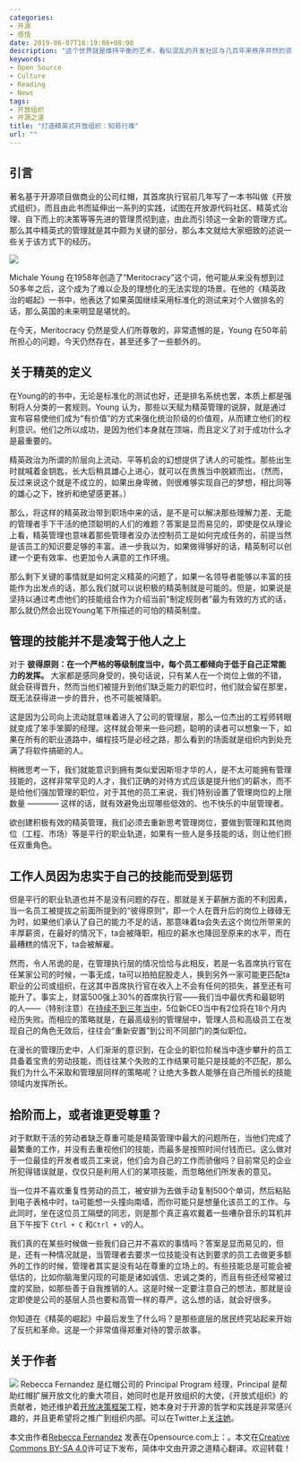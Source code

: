 ```yaml
---
categories:
- 开源
- 感悟
date: 2019-06-07T16:19:08+08:00
description: "这个世界就是维持平衡的艺术，看似混乱的开发社区与几百年来秩序井然的资本商业，似乎是完全冲突的，黑客们乖张的脾性与精明的商人之间，也貌似难以调和，但是这个世界就是存在维持他们之间张力的管理大师，Apple、RedHat、以及近年来180度大转弯的微软，令人赞叹不已！"
keywords:
- Open Source
- Culture
- Reading
- News
tags:
- 开放组织
- 开源之道
title: "打造精英式开放组织：知易行难"
url: ""
---
```


## 引言

著名基于开源项目做商业的公司红帽，其首席执行官前几年写了一本书叫做《开放式组织》，而且由此书而延伸出一系列的实践，试图在开放源代码社区、精英式治理、自下而上的决策等等先进的管理贯彻到底，由此而引领这一全新的管理方式。那么其中精英式的管理就是其中颇为关键的部分，那么本文就给大家细致的述说一些关于该方式下的经历。

![](https://opensource.com/sites/default/files/styles/image-full-size/public/lead-images/BUSINESS_meritladder.png?itok=eWIDxnh2)

Michale Young 在1958年创造了“Meritocracy”这个词，他可能从来没有想到过50多年之后，这个成为了难以企及的理想化的无法实现的场景。在他的《精英政治的崛起》一书中，他表达了如果英国继续采用标准化的测试来对个人做排名的话，那么英国的未来明显是堪忧的。

在今天，Meritocracy 仍然是受人们所尊敬的，非常遗憾的是，Young 在50年前所担心的问题，今天仍然存在，甚至还多了一些额外的。

## 关于精英的定义

在Young的的书中，无论是标准化的测试也好，还是排名系统也罢，本质上都是强制将人分类的一套规则。Young 认为，那些以天赋为精英管理的说辞，就是通过宣布容易使他们成为“有价值”的方式来强化统治阶级的价值观，从而建立他们的权利意识。他们之所以成功，是因为他们本身就在顶端，而且定义了对于成功什么才是最重要的。

精英政治为所谓的阶层向上流动、平等机会的幻想提供了诱人的可能性。那些出生时就喊着金钥匙，长大后稍具雄心上进心，就可以在贵族当中脱颖而出，（然而，反过来说这个就是不成立的，如果出身卑微，则很难够实现自己的梦想，相比同等的雄心之下，挫折和绝望感更甚。）

那么，将这样的精英政治带到职场中来的话，是不是可以解决那些理解力差、无能的管理者手下干活的绝顶聪明的人们的难题？答案是显而易见的，即使是仅从理论上看，精英管理也意味着那些管理者没办法控制员工是如何完成任务的，前提当然是该员工的知识要足够的丰富。进一步我以为，如果做得够好的话，精英制可以创建一个更有效率、也更加令人满意的工作环境。

那么剩下关键的事情就是如何定义精英的问题了，如果一名领导者能够以丰富的技能作为出发点的话，那么我们就可以说积极的精英制就是可能的。但是，如果说是坚持以通过考虑他们的技能组合作为介绍当前“制定规则者”最为有效的方式的话，那么就仍然会出现Young笔下所描述的可怕的精英制度。

## 管理的技能并不是凌驾于他人之上

对于 **彼得原则：在一个严格的等级制度当中，每个员工都倾向于低于自己正常能力的发挥。** 大家都是感同身受的，换句话说，只有某人在一个岗位上做的不错，就会获得晋升，然而当他们被提升到他们缺乏能力的职位时，他们就会留在那里，既无法获得进一步的晋升，也不可能被降职。

这是因为公司向上流动就意味着进入了公司的管理层，那么一位杰出的工程师转眼就变成了笨手笨脚的经理。这样就会带来一些问题，聪明的读者可以想象一下，如果在所有的职业道路中，编程技巧是必经之路，那么看到的场面就是组织内到处充满了将软件搞砸的人。

稍微思考一下，我们就能意识到拥有类似爱因斯坦才华的人，是不太可能拥有管理技能的，这样非常罕见的人才，我们正确的对待方式应该是提升他们的薪水，而不是给他们强加管理的职位，对于其他的员工来说，我们特别设置了管理岗位的上限数量 ———— 这样的话，就有效避免出现哪些低效的、也不快乐的中层管理者。

欲创建积极有效的精英管理，我们必须去重新思考管理岗位，要做到管理和其他岗位（工程、市场）等是平行的职业轨道，如果有一些人是多技能的话，则让他们担任双重角色。

## 工作人员因为忠实于自己的技能而受到惩罚

但是平行的职业轨道也并不是没有问题的存在，那就是关于薪酬方面的不利因素，当一名员工被提拔之前面所提到的“彼得原则”，即一个人在晋升后的岗位上碌碌无为时，如果他们承认了自己的能力不足的话，那意味着ta会失去这个岗位所带来的丰厚薪资，在最好的情况下，ta会被降职，相应的薪水也降回至原来的水平，而在最糟糕的情况下，ta会被解雇。

然而，令人吊诡的是，在管理执行层的情况恰恰与此相反，若是一名首席执行官在任某家公司的时候，一事无成，ta可以拍拍屁股走人，换到另外一家可能更匹配ta职业的公司或组织，在这其中首席执行官在收入上不会有任何的损失，甚至还有可能升了。事实上，财富500强上30%的首席执行官——我们当中最优秀和最聪明的人——（特别注意）在[持续不到三年当中](http://www.psychologytoday.com/blog/wired-success/201007/why-do-ceos-fail-and-what-can-we-do-about-it)，5位新CEO当中有2位将在18个月内经历失败。而相应的策略就是，在最高级别的管理层中，管理人员和高级员工在发现自己的角色无效后，往往会“重新安置”到公司不同部门的类似职位。

在漫长的管理历史中，人们渐渐的意识到，在企业的职位阶梯当中逐步攀升的员工具备着宝贵的劳动技能，而往往某个失败的工作结果可能只是技能的不匹配，那么我们为什么不采取和管理层同样的策略呢？让绝大多数人能够在自己所擅长的技能领域内发挥所长。

## 拾阶而上，或者谁更受尊重？

对于默默干活的劳动者缺乏尊重可能是精英管理中最大的问题所在，当他们完成了最繁重的工作，并没有去重视他们的技能，而最多是按照时间付钱而已。这么做对于一位最佳的开发者或员工来说，他们会为自己的工作而骄傲吗？目前常见的企业所犯得错误就是，仅仅只是利用人们的某项技能，而忽略他们所发表的意见。

当一位并不喜欢重复性劳动的员工，被安排为去做手动复制500个单词，然后粘贴到电子表格中时，ta可能想一头撞向南墙，而你可能只是想量化该员工的工作。与此同时，坐在这位员工隔壁的同志，则是那个真正喜欢戴着一些嘈杂音乐的耳机并且下午按下 ```Ctrl + C``` 和```Ctrl + V```的人。

我们真的在某些时候做一些我们自己并不喜欢的事情吗？答案是显而易见的，但是，还有一种情况就是，当管理者去要求一位技能没有达到要求的员工去做更多额外的工作的时候，管理者其实是没有站在尊重的立场上的。有些技能总是可能会被低估的，比如你脑海里闪现的可能是诸如诚信、忠诚之类的，而且有些还经常被过度的奖励，如那些善于自我推销的人。这是时候一定要注意自己的想法，那就是设定即使是公司的基层人员也要和高管一样的尊严。这么想的话，就会好很多。

你知道在《精英的崛起》中最后发生了什么吗？是那些底层的居民终究站起来开始了反抗和革命。这是一个非常值得郑重对待的警示故事。


## 关于作者
![](https://opensource.com/sites/default/files/styles/profile_pictures/public/pictures/rebecca_headshot.jpg?itok=0zfAsu7P) Rebecca Fernandez 是红帽公司的 Principal Program 经理，Principal 是帮助红帽扩展开放文化的重大项目，她同时也是开放组织的大使，《开放式组织》的贡献者，她还维护着[开放决策框架](https://github.com/opensourceway/open-decision-framework)工程，她本身对于开源的哲学和实践是非常感兴趣的，并且更希望将之推广到组织内部。可以在Twitter上[关注她](https://twitter.com/ruhbehka)。

本文由作者[Rebecca Fernandez](https://opensource.com/users/rebecca)  发表在Opensource.com上：[](https://opensource.com/business/10/8/building-positive-meritocracy-its-harder-it-sounds)。本文在[Creative Commons BY-SA 4.0](http://creativecommons.org/licenses/by-sa/4.0/)许可证下发布，简体中文由开源之道精心翻译。欢迎转载！

